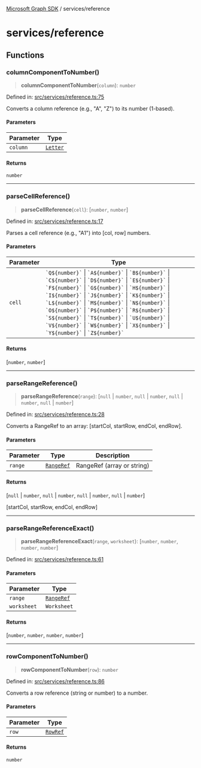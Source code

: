 [Microsoft Graph SDK](../README.md) / services/reference

# services/reference

## Functions

### columnComponentToNumber()

> **columnComponentToNumber**(`column`): `number`

Defined in: [src/services/reference.ts:75](https://github.com/Future-Secure-AI/sharepoint-workbook/blob/main/src/services/reference.ts#L75)

Converts a column reference (e.g., "A", "Z") to its number (1-based).

#### Parameters

| Parameter | Type |
| ------ | ------ |
| `column` | [`Letter`](../models/Reference.md#letter) |

#### Returns

`number`

***

### parseCellReference()

> **parseCellReference**(`cell`): \[`number`, `number`\]

Defined in: [src/services/reference.ts:17](https://github.com/Future-Secure-AI/sharepoint-workbook/blob/main/src/services/reference.ts#L17)

Parses a cell reference (e.g., "A1") into [col, row] numbers.

#### Parameters

| Parameter | Type |
| ------ | ------ |
| `cell` | `` `Q${number}` `` \| `` `A${number}` `` \| `` `B${number}` `` \| `` `C${number}` `` \| `` `D${number}` `` \| `` `E${number}` `` \| `` `F${number}` `` \| `` `G${number}` `` \| `` `H${number}` `` \| `` `I${number}` `` \| `` `J${number}` `` \| `` `K${number}` `` \| `` `L${number}` `` \| `` `M${number}` `` \| `` `N${number}` `` \| `` `O${number}` `` \| `` `P${number}` `` \| `` `R${number}` `` \| `` `S${number}` `` \| `` `T${number}` `` \| `` `U${number}` `` \| `` `V${number}` `` \| `` `W${number}` `` \| `` `X${number}` `` \| `` `Y${number}` `` \| `` `Z${number}` `` |

#### Returns

\[`number`, `number`\]

***

### parseRangeReference()

> **parseRangeReference**(`range`): \[`null` \| `number`, `null` \| `number`, `null` \| `number`, `null` \| `number`\]

Defined in: [src/services/reference.ts:28](https://github.com/Future-Secure-AI/sharepoint-workbook/blob/main/src/services/reference.ts#L28)

Converts a RangeRef to an array: [startCol, startRow, endCol, endRow].

#### Parameters

| Parameter | Type | Description |
| ------ | ------ | ------ |
| `range` | [`RangeRef`](../models/Reference.md#rangeref) | RangeRef (array or string) |

#### Returns

\[`null` \| `number`, `null` \| `number`, `null` \| `number`, `null` \| `number`\]

[startCol, startRow, endCol, endRow]

***

### parseRangeReferenceExact()

> **parseRangeReferenceExact**(`range`, `worksheet`): \[`number`, `number`, `number`, `number`\]

Defined in: [src/services/reference.ts:61](https://github.com/Future-Secure-AI/sharepoint-workbook/blob/main/src/services/reference.ts#L61)

#### Parameters

| Parameter | Type |
| ------ | ------ |
| `range` | [`RangeRef`](../models/Reference.md#rangeref) |
| `worksheet` | `Worksheet` |

#### Returns

\[`number`, `number`, `number`, `number`\]

***

### rowComponentToNumber()

> **rowComponentToNumber**(`row`): `number`

Defined in: [src/services/reference.ts:86](https://github.com/Future-Secure-AI/sharepoint-workbook/blob/main/src/services/reference.ts#L86)

Converts a row reference (string or number) to a number.

#### Parameters

| Parameter | Type |
| ------ | ------ |
| `row` | [`RowRef`](../models/Reference.md#rowref) |

#### Returns

`number`
